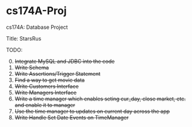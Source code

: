 # cs174A-Proj
cs174A: Database Project

Title: StarsRus

TODO: 

0. ~~Integrate MySQL and JDBC into the code~~
1. ~~Write Schema~~
2. ~~Write Assertions/Trigger Statement~~
3. ~~Find a way to get movie data~~
4. ~~Write Customers Interface~~
5. ~~Write Managers Interface~~
6. ~~Write a time manager which enables seting cur_day, close market, etc. and enable it to manager~~
7. ~~Use the time manager to updates on current day across the app~~
8. ~~Write Handle Set Date Events on TimeManager~~
